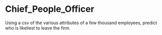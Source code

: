 # Chief_People_Officer
 Using a csv of the various attributes of a few thousand employees, predict who is likeliest to leave the firm.
